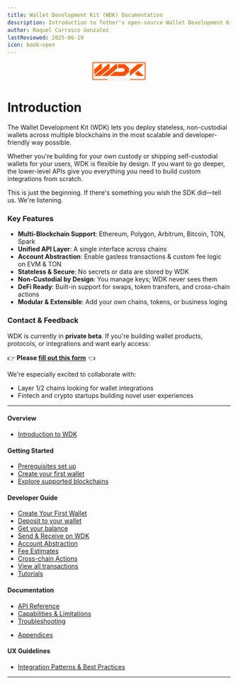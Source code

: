 ```yaml
---
title: Wallet Development Kit (WDK) Documentation
description: Introduction to Tether's open-source Wallet Development Kit (WDK)—a stateless, multi-chain SDK for building secure, non-custodial wallets with a unified API and account abstraction support.
author: Raquel Carrasco Gonzalez
lastReviewed: 2025-06-19
icon: book-open
---
```

<p align="center">
  <img src="./assets/logo.png" alt="WDK Logo" width="120" />
</p>

# Introduction

The Wallet Development Kit (WDK) lets you deploy stateless, non-custodial wallets across multiple blockchains in the most scalable and developer-friendly way possible.

Whether you're building for your own custody or shipping self-custodial wallets for your users, WDK is flexible by design. If you want to go deeper, the lower-level APIs give you everything you need to build custom integrations from scratch.

This is just the beginning. If there's something you wish the SDK did—tell us. We're listening.

### Key Features

- **Multi-Blockchain Support**: Ethereum, Polygon, Arbitrum, Bitcoin, TON, Spark
- **Unified API Layer**: A single interface across chains
- **Account Abstraction**: Enable gasless transactions & custom fee logic on EVM & TON
- **Stateless & Secure**: No secrets or data are stored by WDK
- **Non-Custodial by Design**: You manage keys; WDK never sees them
- **DeFi Ready**: Built-in support for swaps, token transfers, and cross-chain actions
- **Modular & Extensible**: Add your own chains, tokens, or business loging

### Contact & Feedback

WDK is currently in **private beta**. If you're building wallet products, protocols, or integrations and want early access:

👉 **Please [fill out this form](https://docs.google.com/forms/d/e/1FAIpQLSfh3UKsQ-PwJCQOQyJ3EVMKVyHTuqK1XndyiKe4uLslEEtWSw/viewform)** 👈

We're especially excited to collaborate with:
- Layer 1/2 chains looking for wallet integrations
- Fintech and crypto startups building novel user experiences

---

#### Overview

- [Introduction to WDK](1-executive-summary/README.md)

#### Getting Started

- [Prerequisites set up](2-getting-started/prerequisites.md)
- [Create your first wallet](2-getting-started/quick-start.md)
- [Explore supported blockchains](2-getting-started/supported-blockchains.md)

#### Developer Guide

- [Create Your First Wallet](7-developer-guide/create-wallet.md)
- [Deposit to your wallet](7-developer-guide/create-wallet.md)
- [Get your balance](7-developer-guide/get-balance.md)
- [Send & Receive on WDK](7-developer-guide/transfer.md)
- [Account Abstraction](7-developer-guide/account-abstraction.md)
- [Fee Estimates](7-developer-guide/quote.md)
- [Cross-chain Actions](7-developer-guide/cross-chain.md)
- [View all transactions](7-developer-guide/transaction-history.md)
- [Tutorials](7-developer-guide/tutorials.md)

#### Documentation

- [API Reference](4-sdk-reference/README.md)
- [Capabilities & Limitations](6-capabilities/README.md)
- [Troubleshooting](8-troubleshooting/README.md)
<!-- - [Compliance & Legal](9-compliance/README.md) -->
- [Appendices](10-appendices/README.md)

#### UX Guidelines

- [Integration Patterns & Best Practices](5-integration-patterns/README.md)

---

